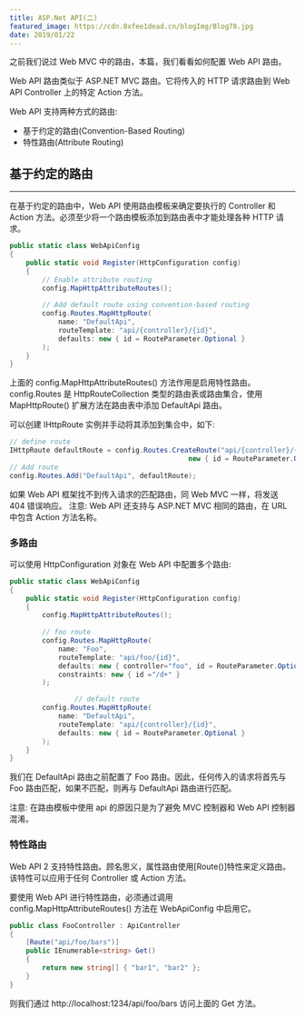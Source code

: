 ```yaml
---
title: ASP.Net API(二)
featured_image: https://cdn.0xfee1dead.cn/blogImg/Blog78.jpg
date: 2019/01/22
---
```


之前我们说过 Web MVC 中的路由，本篇，我们看看如何配置 Web API 路由。

Web API 路由类似于 ASP.NET MVC 路由。它将传入的 HTTP 请求路由到 Web API Controller 上的特定 Action 方法。

Web API 支持两种方式的路由: 
- 基于约定的路由(Convention-Based Routing)
- 特性路由(Attribute Routing)

## 基于约定的路由
***  
在基于约定的路由中，Web API 使用路由模板来确定要执行的 Controller 和 Action 方法。必须至少将一个路由模板添加到路由表中才能处理各种 HTTP 请求。
``` csharp
public static class WebApiConfig
{
    public static void Register(HttpConfiguration config)
    {
        // Enable attribute routing
        config.MapHttpAttributeRoutes();
        
        // Add default route using convention-based routing
        config.Routes.MapHttpRoute(
            name: "DefaultApi",
            routeTemplate: "api/{controller}/{id}",
            defaults: new { id = RouteParameter.Optional }
        );
    }
}
```

上面的 config.MapHttpAttributeRoutes() 方法作用是启用特性路由。
config.Routes 是 HttpRouteCollection 类型的路由表或路由集合，使用 MapHttpRoute() 扩展方法在路由表中添加 DefaultApi 路由。

可以创建 IHttpRoute 实例并手动将其添加到集合中，如下: 
``` csharp
// define route
IHttpRoute defaultRoute = config.Routes.CreateRoute("api/{controller}/{id}", 
                                            new { id = RouteParameter.Optional }, null);
// Add route
config.Routes.Add("DefaultApi", defaultRoute);
```

如果 Web API 框架找不到传入请求的匹配路由，同 Web MVC 一样，将发送 404 错误响应。
注意: Web API 还支持与 ASP.NET MVC 相同的路由，在 URL 中包含 Action 方法名称。

### 多路由
可以使用 HttpConfiguration 对象在 Web API 中配置多个路由: 
``` csharp
public static class WebApiConfig
{
    public static void Register(HttpConfiguration config)
    {
        config.MapHttpAttributeRoutes();
    
        // foo route
        config.Routes.MapHttpRoute(
            name: "Foo",
            routeTemplate: "api/foo/{id}",
            defaults: new { controller="foo", id = RouteParameter.Optional }
            constraints: new { id ="/d+" }
        );

                // default route
        config.Routes.MapHttpRoute(
            name: "DefaultApi",
            routeTemplate: "api/{controller}/{id}",
            defaults: new { id = RouteParameter.Optional }
        );
    }
}
```

我们在 DefaultApi 路由之前配置了 Foo 路由。因此，任何传入的请求将首先与 Foo 路由匹配，如果不匹配，则再与 DefaultApi 路由进行匹配。

注意: 在路由模板中使用 api 的原因只是为了避免 MVC 控制器和 Web API 控制器混淆。

### 特性路由
Web API 2 支持特性路由。顾名思义，属性路由使用[Route()]特性来定义路由。该特性可以应用于任何 Controller 或 Action 方法。

要使用 Web API 进行特性路由，必须通过调用 config.MapHttpAttributeRoutes() 方法在 WebApiConfig 中启用它。
``` csharp
public class FooController : ApiController
{
    [Route("api/foo/bars")]
    public IEnumerable<string> Get()
    {
        return new string[] { "bar1", "bar2" };
    }
}
```

则我们通过 http://localhost:1234/api/foo/bars 访问上面的 Get 方法。
